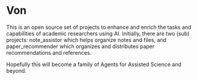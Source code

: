 # Von

This is an open source set of projects to enhance and enrich the tasks and capabilities of academic researchers using AI. Initially, there are two (sub) projects: note_assistor which helps organize notes and files, and paper_recommender which organizes and distributes paper recommendations and references. 

Hopefully this will become a family of Agents for Assisted Science and beyond.
